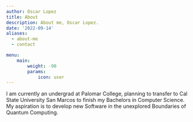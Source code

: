 ```yaml
---
author: Oscar Lopez
title: About
description: About me, Oscar Lopez.
date: '2022-09-14'
aliases:
  - about-me
  - contact

menu:
    main: 
        weight: -90
        params:
            icon: user
---
```

I am currently an undergrad at Palomar College, planning to transfer to Cal State University San Marcos to finish my Bachelors in Computer Science. My aspiration is to develop new Software in the unexplored Boundaries of Quantum Computing.
